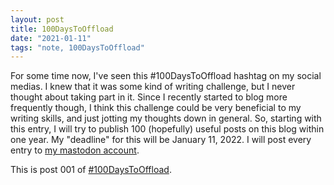 ```yaml
---
layout: post
title: 100DaysToOffload
date: "2021-01-11"
tags: "note, 100DaysToOffload"
---
```


For some time now, I've seen this #100DaysToOffload hashtag on my social medias. I knew that it was some kind of writing challenge, but I never thought about taking part in it. Since I recently started to blog more frequently though, I think this challenge could be very beneficial to my writing skills, and just jotting my thoughts down in general. So, starting with this entry, I will try to publish 100 (hopefully) useful posts on this blog within one year. My "deadline" for this will be January 11, 2022. I will post every entry to [my mastodon account](https://fosstodon.org/@garritfra).

This is post 001 of [#100DaysToOffload](https://100daystooffload.com/).
